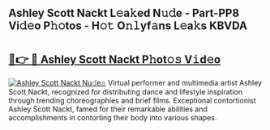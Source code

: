 ## Ashley Scott Nackt L𝚎a𝚔ed N𝚞𝚍e - Part-PP8 Vi𝚍𝚎o P𝚑𝚘tos - H𝚘𝚝 O𝚗𝚕yf𝚊ns L𝚎a𝚔s KBVDA

# <h2><a href="http://kf8mvz.oniu.top/?m=Ashley+Scott+Nackt">🔗👉 🔴 Ashley Scott Nackt P𝚑ot𝚘𝚜 V𝚒d𝚎o</a></h2>

[![Ashley Scott Nackt Nu𝚍e𝚜](https://i.imgur.com/0qMVB7G.gif)](http://kf8mvz.oniu.top/?m=Ashley+Scott+Nackt)
Virtual performer and multimedia artist Ashley Scott Nackt, recognized for distributing dance and lifestyle inspiration through trending choreographies and brief films. Exceptional contortionist Ashley Scott Nackt, famed for their remarkable abilities and accomplishments in contorting their body into various shapes.  
